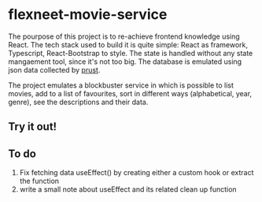 # flexneet-movie-service

The pourpose of this project is to re-achieve frontend knowledge using React. The tech stack used to build it is quite simple: React as framework, Typescript, React-Bootstrap to style. The state is handled without any state mangaement tool, since it's not too big. The database is emulated using json data collected by [prust](https://github.com/prust/wikipedia-movie-data).

The project emulates a blockbuster service in which is possible to list movies, add to a list of favourites, sort in different ways (alphabetical, year, genre), see the descriptions and their data.

## Try it out!

## To do
1) Fix fetching data useEffect() by creating either a custom hook or extract the function
2) write a small note about useEffect and its related clean up function
